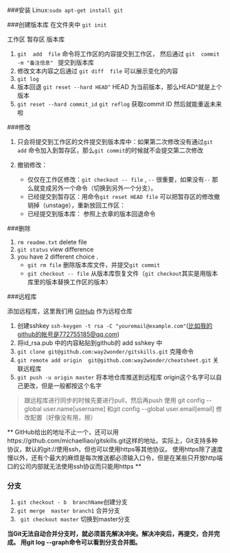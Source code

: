 ###安装
Linux:`sudo apt-get install git`

###创建版本库
在文件夹中  `git init`

工作区  暂存区   版本库
1. `git  add  file`  命令将工作区的内容提交到工作区，
然后通过 `git  commit -m "备注信息" ` 提交到版本库 
2. 修改文本内容之后通过 `git diff  file`  可以展示变化的内容
3. `git log`
4. 版本回退  `git reset --hard HEAD^`    HEAD 为当前版本，那么HEAD^就是上个版本
5. `git reset --hard commit_id`     `git reflog`  获取commit ID 然后就能重返未来啦


###修改

1. 只会将提交到工作区的文件提交到版本库中：如果第二次修改没有通过`git add` 命令加入到暂存区，那么`git commit`的时候就不会提交第二次修改
2. 撤销修改：

    - 仅仅在工作区修改：`git checkout -- file`  , `--`  很重要，如果没有`--` 那么就变成另外一个命令（切换到另外一个分支）。
    - 已经提交到暂存区：用命令`git reset HEAD file` 可以把暂存区的修改撤销掉（unstage），重新放回工作区：
    - 已经提交到版本库： 参照上衣章的版本回退命令


###删除
1. `rm readme.txt`  delete file
2. `git status`   view difference
3.  you have 2 different choice . 
    - `git rm file` 删除版本库文件，并提交`git commit`
    - `git checkout -- file` 从版本库恢复文件（`git checkout`其实是用版本库里的版本替换工作区的版本）



###远程库

添加远程库，这里我们用 [GitHub](www.github.com) 作为远程仓库

1. 创建sshkey  `ssh-keygen -t rsa -C "youremail@example.com"`(比如我的github的帐号是772755185@qq.com)
2. 将id_rsa.pub 中的内容粘贴到github的 add sshkey 中
3. `git clone git@github.com:way2wonder/gitskills.git`   克隆命令
4. `git remote add origin  git@github.com:way2wonder/cheatsheet.git`  关联远程库
5. `git push -u origin master`  将本地仓库推送到远程库  origin这个名字可以自己更改，但是一般都按这个名字

> 跟远程库进行同步的时候先要进行pull，然后再push
> 使用 git config --global user.name[username]   和git config --global user.email[email] 修改配置（好像没有用，擦）


** GitHub给出的地址不止一个，还可以用https://github.com/michaelliao/gitskills.git这样的地址。实际上，Git支持多种协议，默认的git://使用ssh，但也可以使用https等其他协议。
使用https除了速度慢以外，还有个最大的麻烦是每次推送都必须输入口令，但是在某些只开放http端口的公司内部就无法使用ssh协议而只能用https **





### 分支

1. `git checkout - b  branchName`创建分支
2. `git merge  master branch1`   合并分支
3. ` git checkout master`   切换到master分支

**当Git无法自动合并分支时，就必须首先解决冲突。解决冲突后，再提交，合并完成。
用git log --graph命令可以看到分支合并图。**



